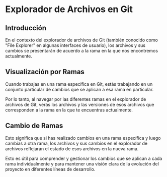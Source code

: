# Explorador de Archivos en Git

## Introducción
En el contexto del explorador de archivos de Git (también conocido como "File Explorer" en algunas interfaces de usuario), los archivos y sus cambios se presentarán de acuerdo a la rama en la que nos encontremos actualmente.

## Visualización por Ramas
Cuando trabajas en una rama específica en Git, estás trabajando en un conjunto particular de cambios que se aplican a esa rama en particular. 

Por lo tanto, al navegar por las diferentes ramas en el explorador de archivos de Git, verás los archivos y las versiones de esos archivos que corresponden a la rama en la que te encuentras actualmente.

## Cambio de Ramas
Esto significa que si has realizado cambios en una rama específica y luego cambias a otra rama, los archivos y sus cambios en el explorador de archivos reflejarán el estado de esos archivos en la nueva rama. 

Esto es útil para comprender y gestionar los cambios que se aplican a cada rama individualmente y para mantener una visión clara de la evolución del proyecto en diferentes líneas de desarrollo.
